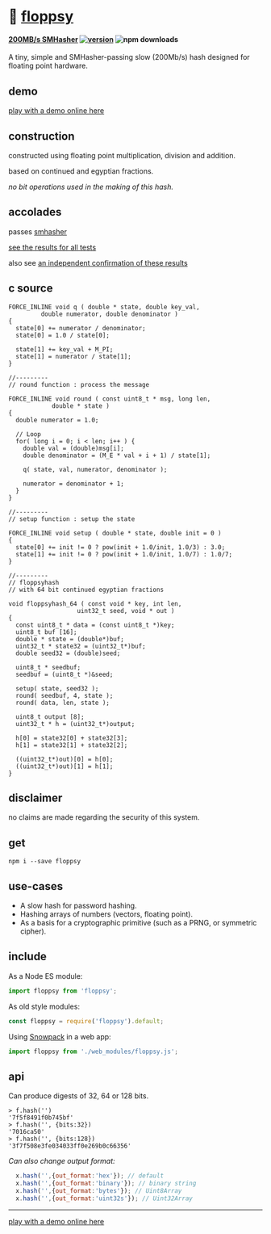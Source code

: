 # :baby_chick: [floppsy](https://github.com/dosyago/floppsy) 

#### **[200MB/s SMHasher](https://github.com/rurban/smhasher/blob/master/doc/floppsyhash_64)** [![version](https://img.shields.io/npm/v/floppsy.svg?label=&color=0080FF)](https://github.com/dosyago/floppsy/releases/latest) ![npm downloads](https://img.shields.io/npm/dt/floppsy)

A tiny, simple and SMHasher-passing slow (200Mb/s) hash designed for floating point hardware.

## demo

[play with a demo online here](https://88e9g.csb.app/)

## construction

constructed using floating point multiplication, division and addition.

based on continued and egyptian fractions.

*no bit operations used in the making of this hash.*

## accolades

passes [smhasher](https://github.com/rurban/smhasher)

[see the results for all tests](https://github.com/crislin2046/floppsy/blob/master/smhasher.results.txt)

also see [an independent confirmation of these results](https://github.com/rurban/smhasher/blob/master/doc/floppsyhash_64)


## c source

```
FORCE_INLINE void q ( double * state, double key_val, 
         double numerator, double denominator )
{
  state[0] += numerator / denominator;
  state[0] = 1.0 / state[0];

  state[1] += key_val + M_PI;
  state[1] = numerator / state[1];
}

//---------
// round function : process the message 

FORCE_INLINE void round ( const uint8_t * msg, long len, 
            double * state ) 
{
  double numerator = 1.0;

  // Loop
  for( long i = 0; i < len; i++ ) {
    double val = (double)msg[i];
    double denominator = (M_E * val + i + 1) / state[1];

    q( state, val, numerator, denominator );

    numerator = denominator + 1;
  }
}

//---------
// setup function : setup the state

FORCE_INLINE void setup ( double * state, double init = 0 ) 
{
  state[0] += init != 0 ? pow(init + 1.0/init, 1.0/3) : 3.0;
  state[1] += init != 0 ? pow(init + 1.0/init, 1.0/7) : 1.0/7;
}

//---------
// floppsyhash
// with 64 bit continued egyptian fractions

void floppsyhash_64 ( const void * key, int len,
                   uint32_t seed, void * out )
{
  const uint8_t * data = (const uint8_t *)key;
  uint8_t buf [16];
  double * state = (double*)buf;
  uint32_t * state32 = (uint32_t*)buf;
  double seed32 = (double)seed;

  uint8_t * seedbuf;
  seedbuf = (uint8_t *)&seed;

  setup( state, seed32 );
  round( seedbuf, 4, state );
  round( data, len, state );

  uint8_t output [8];
  uint32_t * h = (uint32_t*)output;
  
  h[0] = state32[0] + state32[3];
  h[1] = state32[1] + state32[2];

  ((uint32_t*)out)[0] = h[0];
  ((uint32_t*)out)[1] = h[1];
} 
```
## disclaimer

no claims are made regarding the security of this system. 

## get

```console
npm i --save floppsy
```

## use-cases

- A slow hash for password hashing. 
- Hashing arrays of numbers (vectors, floating point).
- As a basis for a cryptographic primitive (such as a PRNG, or symmetric cipher).

## include

As a Node ES module:

```javascript
import floppsy from 'floppsy';
```

As old style modules:

```javascript
const floppsy = require('floppsy').default;
```

Using [Snowpack](https://github.com/pikapkg/snowpack) in a web app:

```javascript
import floppsy from './web_modules/floppsy.js';
```

## api

Can produce digests of 32, 64 or 128 bits.

```console
> f.hash('')
'7f5f8491f0b745bf'
> f.hash('', {bits:32})
'7016ca50'
> f.hash('', {bits:128})
'3f7f508e3fe034033ff0e269b0c66356'
```

*Can also change output format:*

```javascript
  x.hash('',{out_format:'hex'}); // default
  x.hash('',{out_format:'binary'}); // binary string
  x.hash('',{out_format:'bytes'}); // Uint8Array
  x.hash('',{out_format:'uint32s'}); // Uint32Array
```

---------------

[play with a demo online here](https://codesandbox.io/s/blue-cache-88e9g?fontsize=14&hidenavigation=1&theme=dark)
